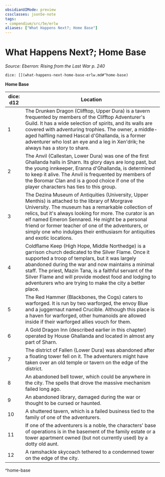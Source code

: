 ```yaml
---
obsidianUIMode: preview
cssclasses: json5e-note
tags:
- compendium/src/5e/erlw
aliases: ["What Happens Next?; Home Base"]
---
```

# What Happens Next?; Home Base
*Source: Eberron: Rising from the Last War p. 240* 

`dice: [](what-happens-next-home-base-erlw.md#^home-base)`

**Home Base**

| dice: d12 | Location |
|-----------|----------|
| 1 | The Drunken Dragon (Clifftop, Upper Dura) is a tavern frequented by members of the Clifftop Adventurer's Guild. It has a wide selection of spirits, and its walls are covered with adventuring trophies. The owner, a middle-aged halfling named Hascal d'Ghallanda, is a former adventurer who lost an eye and a leg in Xen'drik; he always has a story to share. |
| 2 | The Anvil (Callestan, Lower Dura) was one of the first Ghallanda halls in Sharn. Its glory days are long past, but the young innkeeper, Eranna d'Ghallanda, is determined to keep it alive. The Anvil is frequented by members of the Boromar Clan and is a good choice if one of the player characters has ties to this group. |
| 3 | The Dezina Museum of Antiquities (University, Upper Menthis) is attached to the library of Morgrave University. The museum has a remarkable collection of relics, but it's always looking for more. The curator is an elf named Emeron Sennared. He might be a personal friend or former teacher of one of the adventurers, or simply one who indulges their enthusiasm for antiquities and exotic locations. |
| 4 | Coldflame Keep (High Hope, Middle Northedge) is a garrison church dedicated to the Silver Flame. Once it supported a troop of templars, but it was largely abandoned during the war and now maintains a minimal staff. The priest, Mazin Tana, is a faithful servant of the Silver Flame and will provide modest food and lodging to adventurers who are trying to make the city a better place. |
| 5 | The Red Hammer (Blackbones, the Cogs) caters to warforged. It is run by two warforged, the envoy Blue and a juggernaut named Crucible. Although this place is a haven for warforged, other humanoids are allowed inside if their warforged allies vouch for them. |
| 6 | A Gold Dragon Inn (described earlier in this chapter) operated by House Ghallanda and located in almost any part of Sharn. |
| 7 | The district of Fallen (Lower Dura) was abandoned after a floating tower fell on it. The adventurers might have taken over an old temple or tavern on the edge of the district. |
| 8 | An abandoned bell tower, which could be anywhere in the city. The spells that drove the massive mechanism failed long ago. |
| 9 | An abandoned library, damaged during the war or thought to be cursed or haunted. |
| 10 | A shuttered tavern, which is a failed business tied to the family of one of the adventurers. |
| 11 | If one of the adventurers is a noble, the characters' base of operations is in the basement of the family estate or a tower apartment owned (but not currently used) by a dotty old aunt. |
| 12 | A ramshackle skycoach tethered to a condemned tower on the edge of the city. |
^home-base
